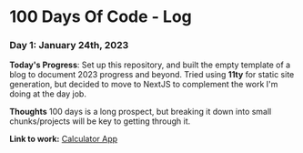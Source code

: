 # 100 Days Of Code - Log

### Day 1: January 24th, 2023

**Today's Progress**: Set up this repository, and built the empty template of a blog to document 2023 progress and beyond. Tried using **11ty** for static site generation, but decided to move to NextJS to complement the work I'm doing at the day job.

**Thoughts** 100 days is a long prospect, but breaking it down into small chunks/projects will be key to getting through it.

**Link to work:** [Calculator App](http://www.example.com)
